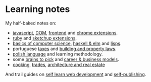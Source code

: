 # Learning notes

My half-baked notes on:

- [javascript](on-native-methods-tricks-quirks.js), [DOM](on-js-dom-html-css.html), [frontend](on-js-frontend-frameworks.js) and [chrome extensions](on-extensions-chrome.js).
- [ruby](on-native-methods-tricks-quirks.rb) and [sketchup extensions](on-extensions-sketchup.md).
- [basics of computer science](on-computer-science.md), [haskell & elm](on-haskell-elm.md) and [lisps](on-lisps.md).
- portuguese [taxes](on-portuguese-tax-system.md) and [building and property laws](on-portuguese-building-property-laws.md).
- [polish language](on-polish-language.md) and learning methodology.
- some [brains to pick](on-brains-to-pick.md) and [career & business models](on-business.md).
- [cooking](on-cooking.md), [trades](on-trades.md), [architecture and real estate](architecture-real-estate.md)

And trail guides on [self learn web development](trail-guide-web-development.md) and [self-publishing](trail-guide-self-publishing.md).